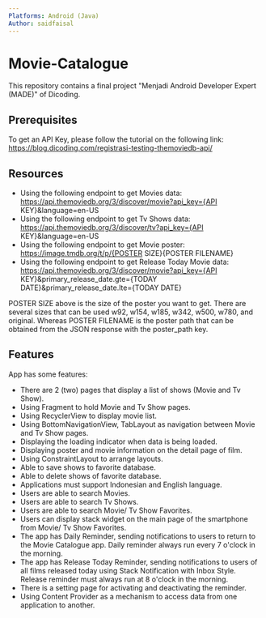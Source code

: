 ```yaml
---
Platforms: Android (Java)
Author: saidfaisal
---
```


# Movie-Catalogue
This repository contains a final project "Menjadi Android Developer Expert (MADE)" of Dicoding.

## Prerequisites
To get an API Key, please follow the tutorial on the following link:
https://blog.dicoding.com/registrasi-testing-themoviedb-api/

## Resources
* Using the following endpoint to get Movies data:
https://api.themoviedb.org/3/discover/movie?api_key={API KEY}&language=en-US
* Using the following endpoint to get Tv Shows data:
https://api.themoviedb.org/3/discover/tv?api_key={API KEY}&language=en-US
* Using the following endpoint to get Movie poster:
https://image.tmdb.org/t/p/{POSTER SIZE}{POSTER FILENAME}
* Using the following endpoint to get Release Today Movie data:
https://api.themoviedb.org/3/discover/movie?api_key={API KEY}&primary_release_date.gte={TODAY DATE}&primary_release_date.lte={TODAY DATE}

POSTER SIZE above is the size of the poster you want to get. There are several sizes that can be used w92, w154, w185, w342, w500, w780, and original. Whereas POSTER FILENAME is the poster path that can be obtained from the JSON response with the poster_path key.

## Features
App has some features:
* There are 2 (two) pages that display a list of shows (Movie and Tv Show).
* Using Fragment to hold Movie and Tv Show pages.
* Using RecyclerView to display movie list.
* Using BottomNavigationView, TabLayout as navigation between Movie and Tv Show pages.
* Displaying the loading indicator when data is being loaded.
* Displaying poster and movie information on the detail page of film.
* Using ConstraintLayout to arrange layouts.
* Able to save shows to favorite database.
* Able to delete shows of favorite database.
* Applications must support Indonesian and English language.
* Users are able to search Movies.
* Users are able to search Tv Shows.
* Users are able to search Movie/ Tv Show Favorites.
* Users can display stack widget on the main page of the smartphone from Movie/ Tv Show Favorites.
* The app has Daily Reminder, sending notifications to users to return to the Movie Catalogue app. Daily reminder always run every 7 o'clock in the morning.
* The app has Release Today Reminder, sending notifications to users of all films released today using Stack Notification with Inbox Style. Release reminder must always run at 8 o'clock in the morning.
* There is a setting page for activating and deactivating the reminder.
* Using Content Provider as a mechanism to access data from one application to another.
